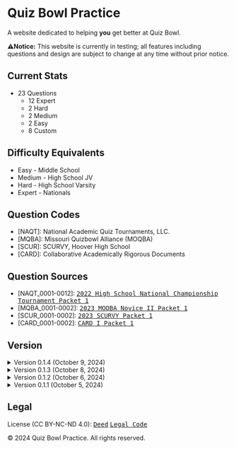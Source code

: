 # Quiz Bowl Practice
A website dedicated to helping **you** get better at Quiz Bowl.

**⚠️Notice:** This website is currently in testing; all features including questions and design are subject to change at any time without prior notice.

## Current Stats
* 23 Questions
  * 12 Expert
  * 2 Hard
  * 2 Medium
  * 2 Easy
  * 8 Custom

## Difficulty Equivalents
* Easy - Middle School
* Medium - High School JV
* Hard - High School Varsity
* Expert - Nationals

## Question Codes
* [NAQT]: National Academic Quiz Tournaments, LLC.
* [MQBA]: Missouri Quizbowl Alliance (MOQBA)
* [SCUR]: SCURVY, Hoover High School
* [CARD]: Collaborative Academically Rigorous Documents

## Question Sources
* [NAQT_0001-0012]: <kbd>[2022 High School National Championship Tournament Packet 1](https://www.naqt.com/samples/hsnct.pdf)</kbd>
* [MQBA_0001-0002]: <kbd>[2023 MOQBA Novice II Packet 1](https://files.quizbowlpackets.com/2986/MOQBA%20Novice%20II%20Packet%2001.pdf)</kbd>
* [SCUR_0001-0002]: <kbd>[2023 SCURVY Packet 1](https://files.quizbowlpackets.com/3115/SCURVY%20Packet%201-1.pdf)</kbd>
* [CARD_0001-0002]: <kbd>[CARD I Packet 1](https://files.quizbowlpackets.com/3064/Packet%201.docx)</kbd>

## Version
<!-- v0.1.4 -->
<details>
<summary>Version 0.1.4 (October 9, 2024)</summary>
0.1.4 (Beta 0, Build 1, Release 4)

* Added 6 custom questions
</details>
<!-- v0.1.3 -->
<details>
<summary>Version 0.1.3 (October 8, 2024)</summary>
0.1.3 (Beta 0, Build 1, Release 3)

* Added 5 questions (2 custom, 1 hard, 1 medium, 1 easy)
</details>
<!-- v0.1.2 -->
<details>
<summary>Version 0.1.2 (October 6, 2024)</summary>
0.1.2 (Beta 0, Build 1, Release 2)

* Added analytics
</details>
<!-- v0.1.1 -->
<details>
<summary>Version 0.1.1 (October 5, 2024)</summary>
0.1.1 (Beta 0, Build 1, Release 1)

* Added dark mode (unstable release)
* Added GB portal
</details>

## Legal
License (CC BY-NC-ND 4.0): <kbd>[Deed](https://creativecommons.org/licenses/by-nc-nd/4.0/)</kbd> <kbd>[Legal Code](https://creativecommons.org/licenses/by-nc-nd/4.0/legalcode.en)</kbd>

© 2024 Quiz Bowl Practice. All rights reserved.
